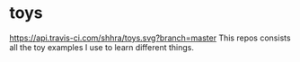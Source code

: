 # toys
https://api.travis-ci.com/shhra/toys.svg?branch=master
This repos consists all the toy examples I use to learn different things.
